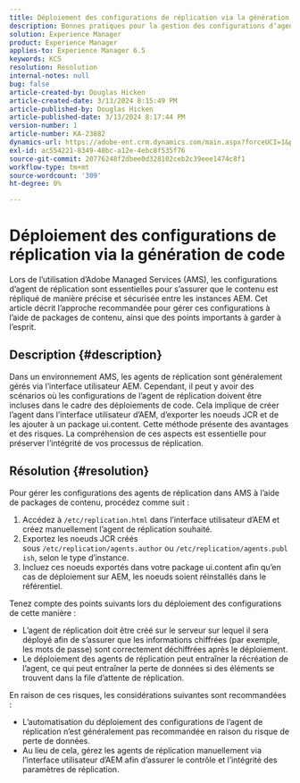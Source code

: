 ```yaml
---
title: Déploiement des configurations de réplication via la génération de code
description: Bonnes pratiques pour la gestion des configurations d’agent de réplication dans les environnements AMS
solution: Experience Manager
product: Experience Manager
applies-to: Experience Manager 6.5
keywords: KCS
resolution: Resolution
internal-notes: null
bug: false
article-created-by: Douglas Hicken
article-created-date: 3/13/2024 8:15:49 PM
article-published-by: Douglas Hicken
article-published-date: 3/13/2024 8:17:44 PM
version-number: 1
article-number: KA-23882
dynamics-url: https://adobe-ent.crm.dynamics.com/main.aspx?forceUCI=1&pagetype=entityrecord&etn=knowledgearticle&id=c387107a-76e1-ee11-904c-00224806b7b2
exl-id: ac554221-8349-48bc-a12e-4ebc8f535f76
source-git-commit: 20776248f2dbee0d328102ceb2c39eee1474c8f1
workflow-type: tm+mt
source-wordcount: '309'
ht-degree: 0%

---
```


# Déploiement des configurations de réplication via la génération de code


Lors de l’utilisation d’Adobe Managed Services (AMS), les configurations d’agent de réplication sont essentielles pour s’assurer que le contenu est répliqué de manière précise et sécurisée entre les instances AEM. Cet article décrit l’approche recommandée pour gérer ces configurations à l’aide de packages de contenu, ainsi que des points importants à garder à l’esprit.

## Description {#description}


Dans un environnement AMS, les agents de réplication sont généralement gérés via l’interface utilisateur AEM. Cependant, il peut y avoir des scénarios où les configurations de l’agent de réplication doivent être incluses dans le cadre des déploiements de code. Cela implique de créer l’agent dans l’interface utilisateur d’AEM, d’exporter les noeuds JCR et de les ajouter à un package ui.content. Cette méthode présente des avantages et des risques. La compréhension de ces aspects est essentielle pour préserver l’intégrité de vos processus de réplication.


## Résolution {#resolution}


Pour gérer les configurations des agents de réplication dans AMS à l’aide de packages de contenu, procédez comme suit :

1. Accédez à `/etc/replication.html` dans l’interface utilisateur d’AEM et créez manuellement l’agent de réplication souhaité.
2. Exportez les noeuds JCR créés sous `/etc/replication/agents.author` ou `/etc/replication/agents.publish`, selon le type d’instance.
3. Incluez ces noeuds exportés dans votre package ui.content afin qu’en cas de déploiement sur AEM, les noeuds soient réinstallés dans le référentiel.


Tenez compte des points suivants lors du déploiement des configurations de cette manière :

- L’agent de réplication doit être créé sur le serveur sur lequel il sera déployé afin de s’assurer que les informations chiffrées (par exemple, les mots de passe) sont correctement déchiffrées après le déploiement.
- Le déploiement des agents de réplication peut entraîner la récréation de l’agent, ce qui peut entraîner la perte de données si des éléments se trouvent dans la file d’attente de réplication.


En raison de ces risques, les considérations suivantes sont recommandées :

- L’automatisation du déploiement des configurations de l’agent de réplication n’est généralement pas recommandée en raison du risque de perte de données.
- Au lieu de cela, gérez les agents de réplication manuellement via l’interface utilisateur d’AEM afin d’assurer le contrôle et l’intégrité des paramètres de réplication.
